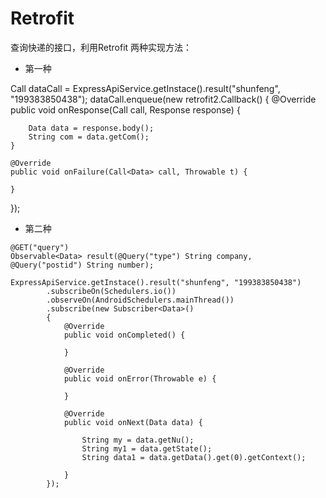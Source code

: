 # Retrofit
查询快递的接口，利用Retrofit
两种实现方法：
* 第一种


Call<Data> dataCall = ExpressApiService.getInstace().result("shunfeng", "199383850438");
dataCall.enqueue(new retrofit2.Callback<Data>()
{
	@Override
	public void onResponse(Call<Data> call, Response<Data> response) {

		Data data = response.body();
		String com = data.getCom();
	}

	@Override
	public void onFailure(Call<Data> call, Throwable t) {

	}
});


* 第二种

```
@GET("query")
Observable<Data> result(@Query("type") String company, @Query("postid") String number);

ExpressApiService.getInstace().result("shunfeng", "199383850438")
		.subscribeOn(Schedulers.io())
		.observeOn(AndroidSchedulers.mainThread())
		.subscribe(new Subscriber<Data>()
		{
			@Override
			public void onCompleted() {

			}

			@Override
			public void onError(Throwable e) {

			}

			@Override
			public void onNext(Data data) {

				String my = data.getNu();
				String my1 = data.getState();
				String data1 = data.getData().get(0).getContext();

			}
		});
```
